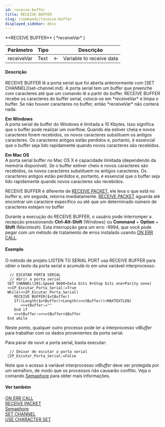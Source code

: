 ```yaml
---
id: receive-buffer
title: RECEIVE BUFFER
slug: /commands/receive-buffer
displayed_sidebar: docs
---
```


<!--REF #_command_.RECEIVE BUFFER.Syntax-->**RECEIVE BUFFER** ( *receiveVar* )<!-- END REF-->
<!--REF #_command_.RECEIVE BUFFER.Params-->
| Parâmetro | Tipo |  | Descrição |
| --- | --- | --- | --- |
| receiveVar | Text | &larr; | Variable to receive data |

<!-- END REF-->

#### Descrição 

<!--REF #_command_.RECEIVE BUFFER.Summary-->RECEIVE BUFFER lê a porta serial que foi aberta anteriormente com [SET CHANNEL](set-channel.md).<!-- END REF--> A porta serial tem um buffer que preenche com caracteres até que um comando lê a partir do buffer. RECEIVE BUFFER recebe os caracteres do buffer serial, colocá-os em *receiveVar* e limpa o buffer. Se não houver caracteres no buffer, então *receiveVar* não conterá nada.

**Em Windows**  
A porta serial de buffer do Windows é limitada a 10 Kbytes. Isso significa que o buffer pode realizar um overflow. Quando ela estiver cheia e novos caracteres forem recebidos, os novos caracteres substituem os antigos caracteres. Os caracteres antigos estão perdidos e, portanto, é essencial que o buffer seja lido rapidamente quando novos caracteres são recebidos.

**Em Mac OS**  
A porta serial buffer no Mac OS X é capacidade ilimitada (dependendo da memória disponível). Se o buffer estiver cheio e novos caracteres são recebidos, os novos caracteres substituem os antigos caracteres. Os caracteres antigos estão perdidos e, portanto, é essencial que o buffer seja lido rapidamente quando novos caracteres são recebidos. 

  
RECEIVE BUFFER é diferente de [RECEIVE PACKET](receive-packet.md), ele leva o que está no buffer e, em seguida, retorna imediatamente. [RECEIVE PACKET](receive-packet.md) aguarda até encontrar um caractere específico ou até que um determinado número de caracteres estejam no buffer

Durante a execução do RECEIVE BUFFER, o usuário pode interromper a recepção pressionando **Ctrl-Alt-Shift** (Windows) ou **Command** \+ **Option** \+ **Shift** (Macintosh). Esta interrupção gera um erro -9994, que você pode pegar com um método de tratamento de erros instalado usando [ON ERR CALL](on-err-call.md). 

#### Exemplo 

O método de projeto LISTEN TO SERIAL PORT usa RECEIVE BUFFER para obter o texto da porta serial e acumulá-lo em uma variável interprocesso:

```4d
  // ESCUTAR PORTA SERIAL
  // Abrir a porta serial
 SET CHANNEL(201;Speed 9600+Data bits 8+Stop bits one+Parity none)
 <>IP_Escutar_Porta_Serial:=True
 While(<>IP_Escutar_Porta_Serial)
    RECEIVE BUFFER($vtBuffer)
    If((Length($vtBuffer)+Length(<>vtBuffer))>MAXTEXTLEN)
       <>vtBuffer:=""
    End if
    <>vtBuffer:=<>vtBuffer+$Buffer
 End while
```

Neste ponto, qualquer outro processo pode ler a interprocesso *vtBuffer* para trabalhar com os dados provenientes da porta serial.

Para parar de ouvir a porta serial, basta executar:

```4d
  // Deixar de escutar a porta serial
 ◊IP_Escutar_Porta_Serial:=False
```

Note que o acesso à variável interprocesso *vtBuffer* deve ser protegida por um semáforo, de modo que os processos não causarão conflito. Veja o comando [Semaphore](semaphore.md) para obter mais informações.

#### Ver também 

[ON ERR CALL](on-err-call.md)  
[RECEIVE PACKET](receive-packet.md)  
[Semaphore](semaphore.md)  
[SET CHANNEL](set-channel.md)  
[USE CHARACTER SET](use-character-set.md)  